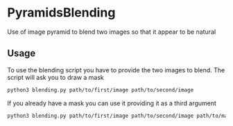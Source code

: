 # PyramidsBlending
 Use of image pyramid to blend two images so that it appear to be natural

## Usage

To use the blending script you have to provide the two images to blend. The script will ask you to draw a mask
```bash
python3 blending.py path/to/first/image path/to/second/image
```

If you already have a mask you can use it providing it as a third argument
```bash
python3 blending.py path/to/first/image path/to/second/image path/to/mask
```
